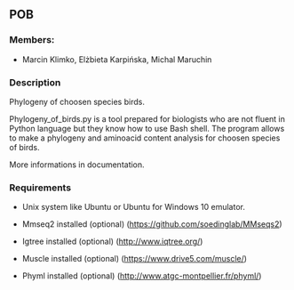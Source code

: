 ## POB

### Members: 
* Marcin Klimko, Elżbieta Karpińska, Michal Maruchin

### Description
Phylogeny of choosen species birds.

Phylogeny_of_birds.py is a tool prepared for biologists who are not fluent in Python language but they know how to use Bash shell. 
The program allows to make a phylogeny and aminoacid content analysis for choosen species of birds.

More informations in documentation.

### Requirements
* Unix system like Ubuntu or Ubuntu for Windows 10 emulator.

* Mmseq2 installed (optional) (https://github.com/soedinglab/MMseqs2)
* Igtree installed (optional) (http://www.iqtree.org/)
* Muscle installed (optional) (https://www.drive5.com/muscle/)
* Phyml installed (optional) (http://www.atgc-montpellier.fr/phyml/)
